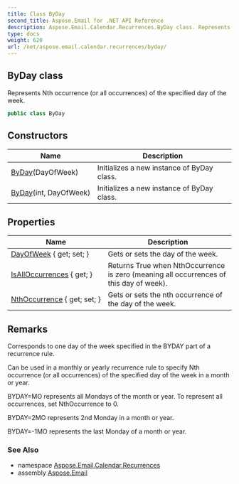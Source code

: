 ```yaml
---
title: Class ByDay
second_title: Aspose.Email for .NET API Reference
description: Aspose.Email.Calendar.Recurrences.ByDay class. Represents Nth occurrence or all occurrences of the specified day of the week
type: docs
weight: 620
url: /net/aspose.email.calendar.recurrences/byday/
---
```

## ByDay class

Represents Nth occurrence (or all occurrences) of the specified day of the week.

```csharp
public class ByDay
```

## Constructors

| Name | Description |
| --- | --- |
| [ByDay](byday/#constructor_1)(DayOfWeek) | Initializes a new instance of ByDay class. |
| [ByDay](byday/#constructor)(int, DayOfWeek) | Initializes a new instance of ByDay class. |

## Properties

| Name | Description |
| --- | --- |
| [DayOfWeek](../../aspose.email.calendar.recurrences/byday/dayofweek/) { get; set; } | Gets or sets the day of the week. |
| [IsAllOccurrences](../../aspose.email.calendar.recurrences/byday/isalloccurrences/) { get; } | Returns True when NthOccurrence is zero (meaning all occurrences of this day of week). |
| [NthOccurrence](../../aspose.email.calendar.recurrences/byday/nthoccurrence/) { get; set; } | Gets or sets the nth occurrence of the day of the week. |

## Remarks

Corresponds to one day of the week specified in the BYDAY part of a recurrence rule.

Can be used in a monthly or yearly recurrence rule to specify Nth occurrence (or all occurrences) of the specified day of the week in a month or year.

BYDAY=MO represents all Mondays of the month or year. To represent all occurrences, set NthOccurrence to 0.

BYDAY=2MO represents 2nd Monday in a month or year.

BYDAY=-1MO represents the last Monday of a month or year.

### See Also

* namespace [Aspose.Email.Calendar.Recurrences](../../aspose.email.calendar.recurrences/)
* assembly [Aspose.Email](../../)


